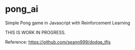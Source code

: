 # pong_ai
Simple Pong game in Javascript with Reinforcement Learning

THIS IS WORK IN PROGRESS.

Reference: https://github.com/seann999/dodge_tfjs
